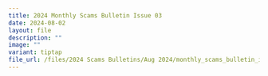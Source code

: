 ```yaml
---
title: 2024 Monthly Scams Bulletin Issue 03
date: 2024-08-02
layout: file
description: ""
image: ""
variant: tiptap
file_url: /files/2024 Scams Bulletins/Aug 2024/monthly_scams_bulletin_issue_3_august.pdf
---
```

